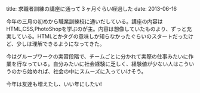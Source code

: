 title: 求職者訓練の講座に通って３ヶ月ぐらい経過した
date: 2013-06-16

今年の三月の初めから職業訓練校に通いだしている。講座の内容は
HTML,CSS,PhotoShopを学ぶのが主。内容は想像していたものより、ずっと充実している。HTMLとかタグの意味しか知らなかったぐらいのスタートだったけど、少しは理解できるようになってきた。

今はグループワークの実習段階で、チームごとに分かれて実際の仕事みたいに作業を行なっている。自分みたいに社会経験に乏しく、経験値が少ない人はこういうのから始めれば、社会の中にスムーズに入っていけそう。


今年は友達も増えたし、いい年にしたい!
